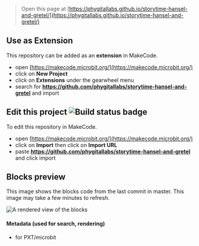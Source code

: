 
> Open this page at [https://phygitallabs.github.io/storytime-hansel-and-gretel/](https://phygitallabs.github.io/storytime-hansel-and-gretel/)

## Use as Extension

This repository can be added as an **extension** in MakeCode.

* open [https://makecode.microbit.org/](https://makecode.microbit.org/)
* click on **New Project**
* click on **Extensions** under the gearwheel menu
* search for **https://github.com/phygitallabs/storytime-hansel-and-gretel** and import

## Edit this project ![Build status badge](https://github.com/phygitallabs/storytime-hansel-and-gretel/workflows/MakeCode/badge.svg)

To edit this repository in MakeCode.

* open [https://makecode.microbit.org/](https://makecode.microbit.org/)
* click on **Import** then click on **Import URL**
* paste **https://github.com/phygitallabs/storytime-hansel-and-gretel** and click import

## Blocks preview

This image shows the blocks code from the last commit in master.
This image may take a few minutes to refresh.

![A rendered view of the blocks](https://github.com/phygitallabs/storytime-hansel-and-gretel/raw/master/.github/makecode/blocks.png)

#### Metadata (used for search, rendering)

* for PXT/microbit
<script src="https://makecode.com/gh-pages-embed.js"></script><script>makeCodeRender("{{ site.makecode.home_url }}", "{{ site.github.owner_name }}/{{ site.github.repository_name }}");</script>
